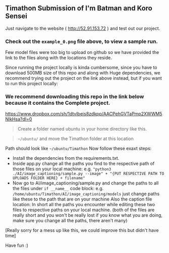 ## Timathon Submission of I'm Batman and Koro Sensei

Just navigate to the website ( http://52.91.153.72 ) and test out our project.
### Check out the `example_0.png` file above, to view a sample run.

Few model files were too big to upload on github so we have provided the link to the files along with the locations they reside.

Since running the project locally is kinda cumbersome, since you have to download 500MB size of this repo and along with Huge dependencies, we recommend trying out the project on the link above instead, but if you want to run this project locally:

### We recommend downloading this repo in the link below because it contains the Complete project.
https://www.dropbox.com/sh/1dtvlbeis8zdkpp/AACPehGVTaPmp2XWWM5NlkHsa?dl=0

> Create a folder named ubuntu in your home directory like this.

>   `~/ubuntu/` and move the Timathon folder at this location

Path should look like `~/ubuntu/Timathon` 
Now follow these exaxt steps:
* Install the dependencies from the requirements.txt.
* Inside app.py change all the paths you find to the respective path of those files on your local machine:
  e.g. `"python3 ./AI/image_captioning/sample.py --image" + "{PUT RESPECTIVE PATH TO UPLOADS FOLDER HERE} + filename"`
* Now go to AI/image_captioning/sample.py and change the paths to all the files under `if __name__` code block:
  e.g. `/home/ubuntu/Timathon/AI/image_captioning/models` just change paths like these to the path that are on your machine
  Also the caption file location:
    In short all the paths you encounter while editing these two files to respective paths on your local machine.
    (both of the files are really short and you won't be really lost if you know what you are doing, make sure you change all the paths, there aren't many)

[Really sorry for a mess up like this, we could improve this but didn't have time]


Have fun :)
